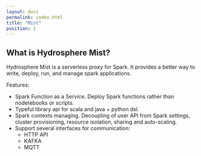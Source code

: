 ```yaml
---
layout: docs
permalink: index.html
title: "Mist"
position: 1
---
```

## What is Hydrosphere Mist?

Hydrosphere Mist is a serverless proxy for Spark.
It provides a better way to write, deploy, run, and manage spark applications.

Features:
- Spark Function as a Service. Deploy Spark functions rather than nodetebooks or scripts.
- Typeful library api for scala and java + python dsl.
- Spark contexts managing. Decoupling of user API from Spark settings, cluster provisioning, resource isolation, sharing and auto-scaling. 
- Support several interfaces for communication:
    - HTTP API
    - KAFKA
    - MQTT
